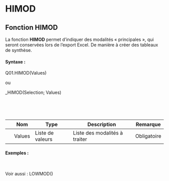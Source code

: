 # HIMOD

## Fonction HIMOD

La fonction **HIMOD** permet d’indiquer des modalités « principales », qui seront conservées lors de l’export Excel. De manière à créer des tableaux de synthèse.

#### Syntaxe :&nbsp;

Q01.HIMOD(Values)

ou

\_HIMOD(Selection; Values)

&nbsp;

&nbsp;

| &nbsp; | **Nom** |**Type**|**Description**|**Remarque** |
| --- | --- | --- | --- | --- |
| &nbsp; | Values | Liste de valeurs | Liste des modalités à traiter | Obligatoire |


#### Exemples :

&nbsp;

Voir aussi : LOWMOD()
